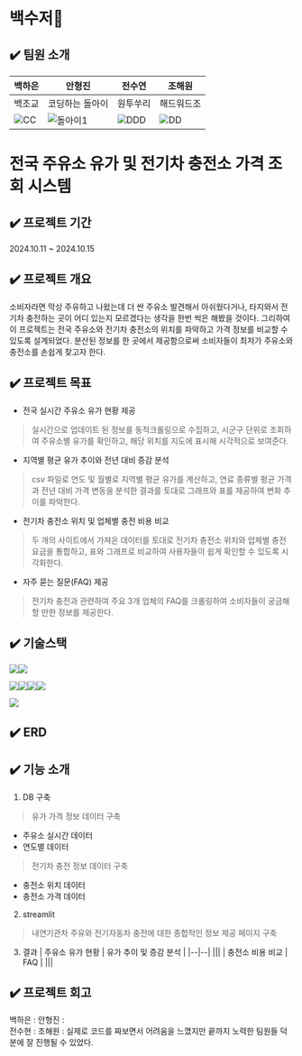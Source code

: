# 백수저🥄
## ✔️ 팀원 소개
| 백하은 | 안형진 | 전수연 | 조해원 | 
|--|--|--|--|
| 백조교 | 코딩하는 돌아이 | 원투쑤리 | 해드워드조 |
|![CC](https://github.com/user-attachments/assets/f3ccd5d7-c31a-4cf2-977c-5bb8891934c7)|![돌아이1](https://github.com/user-attachments/assets/ce9aa002-ee3b-474e-89c0-9ddb3ae62a86)|![DDD](https://github.com/user-attachments/assets/ea8c3b35-22af-4a66-accd-84cbc1206aaf)|![DD](https://github.com/user-attachments/assets/3f46ee40-eb60-4936-87b0-bf8e4d86db34)|

# 전국 주유소 유가 및 전기차 충전소 가격 조회 시스템
## ✔️ 프로젝트 기간
2024.10.11 ~ 2024.10.15

## ✔️ 프로젝트 개요
소비자라면 막상 주유하고 나왔는데 더 싼 주유소 발견해서 아쉬웠다거나, 타지와서 전기차 충전하는 곳이 어디 있는지 모르겠다는 생각을 한번 씩은 해봤을 것이다.
그리하여 이 프로젝트는 전국 주유소와 전기차 충전소의 위치를 파악하고 가격 정보를 비교할 수 있도록 설계되었다. 분산된 정보를 한 곳에서 제공함으로써 소비자들이 최저가 주유소와 충전소를 손쉽게 찾고자 한다.

## ✔️ 프로젝트 목표
- 전국 실시간 주유소 유가 현황 제공
> 실시간으로 업데이트 된 정보를 동적크롤링으로 수집하고, 시군구 단위로 조회하여 주유소별 유가를 확인하고, 해당 위치를 지도에 표시해 시각적으로 보여준다.
- 지역별 평균 유가 추이와 전년 대비 증감 분석
> csv 파일로 연도 및 월별로 지역별 평균 유가를 계산하고, 연료 종류별 평균 가격과 전년 대비 가격 변동을 분석한 결과를 토대로 그래프와 표를 제공하여 변화 추이를 파악한다.
- 전기차 충전소 위치 및 업체별 충전 비용 비교
> 두 개의 사이트에서 가져온 데이터를 토대로 전기차 충전소 위치와 업체별 충전 요금을 통합하고, 표와 그래프로 비교하여 사용자들이 쉽게 확인할 수 있도록 시각화한다. 
- 자주 묻는 질문(FAQ) 제공
> 전기차 충전과 관련하여 주요 3개 업체의 FAQ를 크롤링하여 소비자들이 궁금해할 만한 정보를 제공한다.

## ✔️ 기술스택
<img src="https://img.shields.io/badge/git-F05032?style=for-the-badge&logo=git&logoColor=white"><img src="https://img.shields.io/badge/github-181717?style=for-the-badge&logo=github&logoColor=white">

<img src="https://img.shields.io/badge/mysql-4479A1?style=for-the-badge&logo=mysql&logoColor=white"><img src="https://img.shields.io/badge/python-3776AB?style=for-the-badge&logo=python&logoColor=white"><img src="https://img.shields.io/badge/pandas-150458?style=for-the-badge&logo=pandas&logoColor=white"><img src="https://img.shields.io/badge/selenium-43B02A?style=for-the-badge&logo=selenium&logoColor=white">

<img src="https://img.shields.io/badge/streamlit-FF4B4B?style=for-the-badge&logo=streamlit&logoColor=white">


## ✔️ ERD


## ✔️ 기능 소개
1. DB 구축
> 유가 가격 정보 데이터 구축
 - 주유소 실시간 데이터
 - 연도별 데이터
> 전기차 충전 정보 데이터 구축
 - 충전소 위치 데이터 
 - 충전소 가격 데이터

2. streamlit
> 내연기관차 주유와 전기자동차 충전에 대한 종합적인 정보 제공 페이지 구축

3. 결과
| 주유소 유가 현황 | 유가 추이 및 증감 분석 |
|--|--|
|||
| 충전소 비용 비교 | FAQ | 
|||

## ✔️ 프로젝트 회고
백하은 : 
안형진 :  
전수현 : 
조해원 : 실제로 코드를 짜보면서 어려움을 느꼈지만 끝까지 노력한 팀원들 덕분에 잘 진행될 수 있었다.
